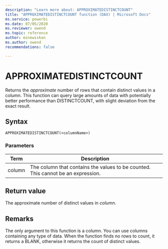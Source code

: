 ```yaml
---
description: "Learn more about: APPROXIMATEDISTINCTCOUNT"
title: "APPROXIMATEDISTINCTCOUNT function (DAX) | Microsoft Docs"
ms.service: powerbi 
ms.date: 07/05/2020
ms.reviewer: owend
ms.topic: reference
author: minewiskan
ms.author: owend 
recommendations: false

---
```

# APPROXIMATEDISTINCTCOUNT

Returns the *approximate* number of rows that contain distinct values in a column. This function can query large amounts of data with potentially better performance than DISTINCTCOUNT, with slight deviation from the exact result.
  
## Syntax  
  
```dax
APPROXIMATEDISTINCTCOUNT(<columnName>)
```
  
### Parameters  

|Term  |Description|  
|---------|---------|
|column     | The column that contains the values to be counted. This cannot be an expression.  |

## Return value

The approximate number of distinct values in *column*.  
  
## Remarks  

The only argument to this function is a column. You can use columns containing any type of data. When the function finds no rows to count, it returns a BLANK, otherwise it returns the count of distinct values.
